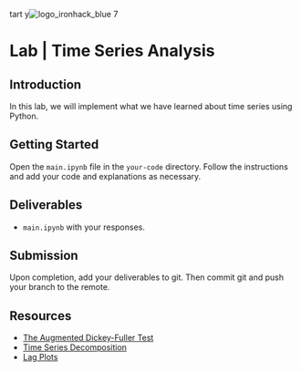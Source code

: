 tart y![logo_ironhack_blue 7](https://user-images.githubusercontent.com/23629340/40541063-a07a0a8a-601a-11e8-91b5-2f13e4e6b441.png)

# Lab | Time Series Analysis

## Introduction

In this lab, we will implement what we have learned about time series using Python.

## Getting Started

Open the `main.ipynb` file in the `your-code` directory. Follow the instructions and add your code and explanations as necessary. 
## Deliverables

- `main.ipynb` with your responses.

## Submission

Upon completion, add your deliverables to git. Then commit git and push your branch to the remote.

## Resources

- [The Augmented Dickey-Fuller Test](https://en.wikipedia.org/wiki/Augmented_Dickey%E2%80%93Fuller_test)
- [Time Series Decomposition](https://newonlinecourses.science.psu.edu/stat510/node/69/)
- [Lag Plots](https://www.itl.nist.gov/div898/handbook/eda/section3/lagplot.htm)